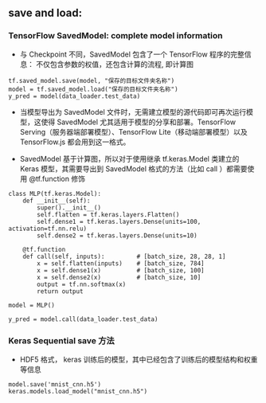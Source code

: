 ## save and load:

### TensorFlow SavedModel: complete model information

- 与 Checkpoint 不同，SavedModel 包含了一个 TensorFlow 程序的完整信息： 不仅包含参数的权值，还包含计算的流程, 即计算图

```
tf.saved_model.save(model, "保存的目标文件夹名称")
model = tf.saved_model.load("保存的目标文件夹名称")
y_pred = model(data_loader.test_data)
```

- 当模型导出为 SavedModel 文件时，无需建立模型的源代码即可再次运行模型，这使得 SavedModel 尤其适用于模型的分享和部署。TensorFlow Serving（服务器端部署模型）、TensorFlow Lite（移动端部署模型）以及 TensorFlow.js 都会用到这一格式。

- SavedModel 基于计算图，所以对于使用继承 tf.keras.Model 类建立的 Keras 模型，其需要导出到 SavedModel 格式的方法（比如 call ）都需要使用 @tf.function 修饰

```
class MLP(tf.keras.Model):
    def __init__(self):
        super().__init__()
        self.flatten = tf.keras.layers.Flatten()
        self.dense1 = tf.keras.layers.Dense(units=100, activation=tf.nn.relu)
        self.dense2 = tf.keras.layers.Dense(units=10)

    @tf.function
    def call(self, inputs):         # [batch_size, 28, 28, 1]
        x = self.flatten(inputs)    # [batch_size, 784]
        x = self.dense1(x)          # [batch_size, 100]
        x = self.dense2(x)          # [batch_size, 10]
        output = tf.nn.softmax(x)
        return output

model = MLP()

y_pred = model.call(data_loader.test_data)
```

### Keras Sequential save 方法


- HDF5 格式， keras 训练后的模型，其中已经包含了训练后的模型结构和权重等信息
```
model.save('mnist_cnn.h5')
keras.models.load_model("mnist_cnn.h5")
```
